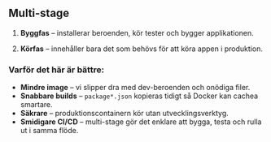 ## Multi-stage

1. **Byggfas** – installerar beroenden, kör tester och bygger applikationen.

2. **Körfas** – innehåller bara det som behövs för att köra appen i produktion.

### Varför det här är bättre:

- **Mindre image** – vi slipper dra med dev-beroenden och onödiga filer.
- **Snabbare builds** – `package*.json` kopieras tidigt så Docker kan cachea smartare.
- **Säkrare** – produktionscontainern kör utan utvecklingsverktyg.
- **Smidigare CI/CD** – multi-stage gör det enklare att bygga, testa och rulla ut i samma flöde.
